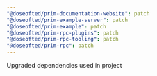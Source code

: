 ```yaml
---
"@doseofted/prim-documentation-website": patch
"@doseofted/prim-example-server": patch
"@doseofted/prim-example": patch
"@doseofted/prim-rpc-plugins": patch
"@doseofted/prim-rpc-tooling": patch
"@doseofted/prim-rpc": patch
---
```


Upgraded dependencies used in project
